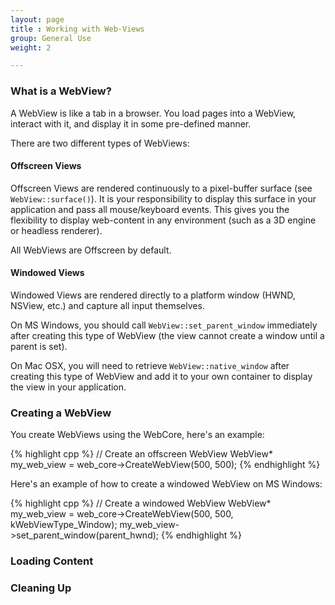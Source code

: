 ```yaml
---
layout: page
title : Working with Web-Views
group: General Use
weight: 2

---
```


### What is a WebView?

A WebView is like a tab in a browser. You load pages into a WebView, interact with it, and display it in some pre-defined manner.

There are two different types of WebViews:

#### Offscreen Views

Offscreen Views are rendered continuously to a pixel-buffer surface (see `WebView::surface()`). It is your responsibility to display this surface in your application and pass all mouse/keyboard events. This gives you the flexibility to display web-content in any environment (such as a 3D engine or headless renderer).

All WebViews are Offscreen by default.

#### Windowed Views

Windowed Views are rendered directly to a platform window (HWND, NSView, etc.) and capture all input themselves.

On MS Windows, you should call `WebView::set_parent_window` immediately after creating this type of WebView (the view cannot create a window until a parent is set).

On Mac OSX, you will need to retrieve  `WebView::native_window` after creating this type of WebView and add it to your own container to display the view in your application.

### Creating a WebView

You create WebViews using the WebCore, here's an example:

{% highlight cpp %}
// Create an offscreen WebView
WebView* my_web_view = web_core->CreateWebView(500, 500);
{% endhighlight %}

Here's an example of how to create a windowed WebView on MS Windows:

{% highlight cpp %}
// Create a windowed WebView
WebView* my_web_view = web_core->CreateWebView(500, 500, kWebViewType_Window);
my_web_view->set_parent_window(parent_hwnd);
{% endhighlight %}

### Loading Content

### Cleaning Up